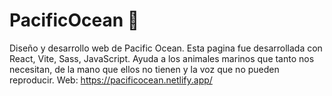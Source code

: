 # PacificOcean 🌊
Diseño y desarrollo web de Pacific Ocean. Esta pagina fue desarrollada con React, Vite, Sass, JavaScript. Ayuda a los animales marinos que tanto nos necesitan, de la mano que ellos no tienen y la voz que no pueden reproducir.
Web: https://pacificocean.netlify.app/
